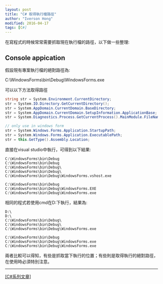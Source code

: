 ```yaml
---
layout: post
title: "C# 取得執行檔路徑"
author: "Iverson Hong"
modified: 2016-04-17
tags: [C#]
---
```


在寫程式的時候常常需要抓取現在執行檔的路徑，以下做一些整理:

## Console appication ##

假設現有專案執行檔的絕對路徑為:

C:\WindowsForms\bin\Debug\WindowsForms.exe

可以以下方法取得路徑

~~~csharp
string str = System.Environment.CurrentDirectory;
str = System.IO.Directory.GetCurrentDirectory();
str = System.AppDomain.CurrentDomain.BaseDirectory;
str = System.AppDomain.CurrentDomain.SetupInformation.ApplicationBase;
str = System.Diagnostics.Process.GetCurrentProcess().MainModule.FileName;

// only use in windows form
str = System.Windows.Forms.Application.StartupPath;
str = System.Windows.Forms.Application.ExecutablePath;
str = this.GetType().Assembly.Location;
~~~

直接在visual studio中執行，可得到以下結果:
    
    C:\WindowsForms\bin\Debug
    C:\WindowsForms\bin\Debug
    C:\WindowsForms\bin\Debug\
    C:\WindowsForms\bin\Debug\
    C:\WindowsForms\bin\Debug\WindowsForms.vshost.exe
    
    C:\WindowsForms\bin\Debug
    C:\WindowsForms\bin\Debug\WindowsForms.EXE
    C:\WindowsForms\bin\Debug\WindowsForms.exe

相同的程式若使用cmd在D:下執行，結果為:

    D:\
    D:\
    C:\WindowsForms\bin\Debug\
    C:\WindowsForms\bin\Debug\
    C:\WindowsForms\bin\Debug\WindowsForms.exe
    
    C:\WindowsForms\bin\Debug
    C:\WindowsForms\bin\Debug\WindowsForms.exe
    C:\WindowsForms\bin\Debug\WindowsForms.exe
    
兩者比較可以得知，有些是抓取當下執行的位置；有些則是取得執行的絕對路徑，在使用時必須特別注意。

----------

[[C#系列文章]](http://iverson127.github.io/tags/#C#)